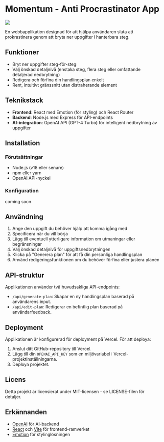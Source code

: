 # Momentum - Anti Procrastinator App

![](https://media.giphy.com/media/v1.Y2lkPTc5MGI3NjExNG9jbmRlOHA2ZTh0NHpkaHF0NDRjZmFjb3Q3MW9zYmdqMTlycGtmeSZlcD12MV9naWZzX3NlYXJjaCZjdD1n/ENoMhjnIOiZMs/giphy.gif)

En webbapplikation designad för att hjälpa användaren sluta att prokrastinera genom att bryta ner uppgifter i hanterbara steg.

## Funktioner

- Bryt ner uppgifter steg-för-steg 
- Välj önskad detaljnivå (enstaka steg, flera steg eller omfattande detaljerad nedbrytning)
- Redigera och förfina din handlingsplan enkelt
- Rent, intuitivt gränssnitt utan distraherande element

## Teknikstack

- **Frontend**: React med Emotion (för styling) och React Router
- **Backend**: Node.js med Express för API-endpoints
- **AI-integration**: OpenAI API (GPT-4 Turbo) för intelligent nedbrytning av uppgifter

## Installation

### Förutsättningar

- Node.js (v18 eller senare)
- npm eller yarn
- OpenAI API-nyckel

### Konfiguration

coming soon

## Användning

1. Ange den uppgift du behöver hjälp att komma igång med
2. Specificera när du vill börja
3. Lägg till eventuell ytterligare information om utmaningar eller begränsningar
4. Välj önskad detaljnivå för uppgiftsnedbrytningen
5. Klicka på "Generera plan" för att få din personliga handlingsplan
6. Använd redigeringsfunktionen om du behöver förfina eller justera planen

## API-struktur

Applikationen använder två huvudsakliga API-endpoints:

- `/api/generate-plan`: Skapar en ny handlingsplan baserad på användarens input.
- `/api/edit-plan`: Redigerar en befintlig plan baserad på användarfeedback.

## Deployment

Applikationen är konfigurerad för deployment på Vercel. För att deploya:

1. Anslut ditt GitHub-repository till Vercel.
2. Lägg till din `OPENAI_API_KEY` som en miljövariabel i Vercel-projektinställningarna.
3. Deploya projektet.

## Licens

Detta projekt är licensierat under MIT-licensen - se LICENSE-filen för detaljer.
## Erkännanden

- [OpenAI](https://openai.com/) för AI-backend
- [React](https://reactjs.org/) och [Vite](https://vitejs.dev/) för frontend-ramverket
- [Emotion](https://emotion.sh/) för stylinglösningen
